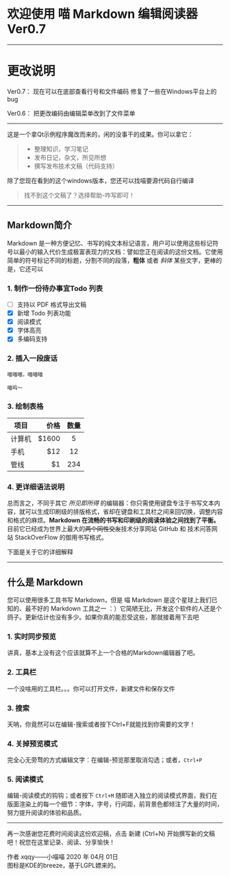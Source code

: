 # 欢迎使用 喵 Markdown 编辑阅读器Ver0.7

------
# 更改说明
Ver0.7：
现在可以在底部查看行号和文件编码
修复了一些在Windows平台上的bug

Ver0.6：
把更改编码由编辑菜单改到了文件菜单

---

这是一个拿Qt示例程序魔改而来的，闲的没事干的成果。你可以拿它：

> * 整理知识，学习笔记
> * 发布日记，杂文，所见所想
> * 撰写发布技术文稿（代码支持）

除了您现在看到的这个windows版本，您还可以找喵要源代码自行编译


> 找不到这个文稿了？选择帮助-咋写即可！

------

## Markdown简介

Markdown 是一种方便记忆、书写的纯文本标记语言，用户可以使用这些标记符号以最小的输入代价生成极富表现力的文档：譬如您正在阅读的这份文档。它使用简单的符号标记不同的标题，分割不同的段落，**粗体** 或者 *斜体* 某些文字，更棒的是，它还可以

### 1. 制作一份待办事宜**Todo 列表**

- [ ] 支持以 PDF 格式导出文稿
- [x] 新增 Todo 列表功能
- [x] 阅读模式
- [x] 字体高亮
- [x] 多编码支持

### 2. 插入一段废话

```
喵喵喵，喵喵喵

喵呜～

```

### 3. 绘制表格

| 项目        | 价格   |  数量  |
| --------   | -----:  | :----:  |
| 计算机     | \$1600 |   5     |
| 手机        |   \$12   |   12   |
| 管线        |    \$1    |  234  |

### 4. 更详细语法说明

总而言之，不同于其它 *所见即所得* 的编辑器：你只需使用键盘专注于书写文本内容，就可以生成印刷级的排版格式，省却在键盘和工具栏之间来回切换，调整内容和格式的麻烦。**Markdown 在流畅的书写和印刷级的阅读体验之间找到了平衡。** 目前它已经成为世界上最大的~~两个同性交友~~技术分享网站 GitHub 和 技术问答网站 StackOverFlow 的御用书写格式。

下面是关于它的详细解释

---

## 什么是 Markdown

您可以使用很多工具书写 Markdown，但是 喵 Markdown 是这个星球上我们已知的、最不好的 Markdown 工具之一 ：）它简陋无比，开发这个软件的人还是个鸽子。更新估计也没有多少。如果你真的能忍受这些，那就接着用下去吧

### 1. 实时同步预览

讲真，基本上没有这个应该就算不上一个合格的Markdown编辑器了吧。

### 2. 工具栏

一个没啥用的工具栏。。。你可以打开文件，新建文件和保存文件

### 3. 搜索

天呐，你竟然可以在编辑-搜索或者按下Ctrl+F就能找到你需要的文字！

### 4. 关掉预览模式

完全心无旁骛的方式编辑文字：在编辑-预览那里取消勾选；或者，`Ctrl+P`

### 5. 阅读模式

编辑-阅读模式的钩钩；或者按下 `Ctrl+M` 随即进入独立的阅读模式界面，我们在版面渲染上的每一个细节：字体，字号，行间距，前背景色都倾注了大量的时间，努力提升阅读的体验和品质。

------

再一次感谢您花费时间阅读这份欢迎稿，点击 新建 (Ctrl+N) 开始撰写新的文稿吧！祝您在这里记录、阅读、分享愉快！

作者 xqqy——小喵喵
2020 年 04月 01日    
图标是KDE的breeze，基于LGPL嫖来的。
